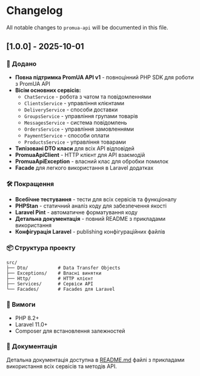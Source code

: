 # Changelog

All notable changes to `promua-api` will be documented in this file.

## [1.0.0] - 2025-10-01

### 🚀 Додано

- **Повна підтримка PromUA API v1** - повноцінний PHP SDK для роботи з PromUA API
- **Вісім основних сервісів:**
  - `ChatService` - робота з чатом та повідомленнями
  - `ClientsService` - управління клієнтами
  - `DeliveryService` - способи доставки
  - `GroupsService` - управління групами товарів
  - `MessagesService` - система повідомлень
  - `OrdersService` - управління замовленнями
  - `PaymentService` - способи оплати
  - `ProductsService` - управління товарами
- **Типізовані DTO класи** для всіх API відповідей
- **PromuaApiClient** - HTTP клієнт для API взаємодій
- **PromuaApiException** - власний клас для обробки помилок
- **Facade** для легкого використання в Laravel додатках

### 🛠️ Покращення

- **Всебічне тестування** - тести для всіх сервісів та функціоналу
- **PHPStan** - статичний аналіз коду для забезпечення якості
- **Laravel Pint** - автоматичне форматування коду
- **Детальна документація** - повний README з прикладами використання
- **Конфігурація Laravel** - publishing конфігураційних файлів

### 📦 Структура проекту

```
src/
├── Dto/           # Data Transfer Objects
├── Exceptions/    # Власні винятки
├── Http/          # HTTP клієнт
├── Services/      # Сервіси API
└── Facades/       # Facades для Laravel
```

### 🔧 Вимоги

- PHP 8.2+
- Laravel 11.0+
- Composer для встановлення залежностей

### 📖 Документація

Детальна документація доступна в [README.md](README.md) файлі з прикладами використання всіх сервісів та методів API.
